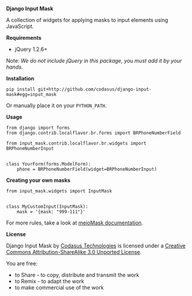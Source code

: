 **Django Input Mask**

A collection of widgets for applying masks to input elements using JavaScript.

**Requirements**

* jQuery 1.2.6+

Note: _We do not include jQuery in this package, you must add it by your hands._

**Installation**

`pip install git+http://github.com/codasus/django-input-mask#egg=input_mask`

Or manually place it on your `PYTHON_PATH`.

**Usage**

    from django import forms
    from django.contrib.localflavor.br.forms import BRPhoneNumberField

    from input_mask.contrib.localflavor.br.widgets import BRPhoneNumberInput


    class YourForm(forms.ModelForm):
        phone = BRPhoneNumberField(widget=BRPhoneNumberInput)

**Creating your own masks**

    from input_mask.widgets import InputMask

    
    class MyCustomInput(InputMask):
        mask = '{mask: "999-111"}'


For more rules, take a look at [meioMask documentation](http://www.meiocodigo.com/projects/meiomask/).

**License**

Django Input Mask by [Codasus Technologies](http://codasus.com) is licensed under a [Creative Commons Attribution-ShareAlike 3.0 Unported License](http://creativecommons.org/licenses/by-sa/3.0/).

You are free:

* to Share - to copy, distribute and transmit the work
* to Remix - to adapt the work
* to make commercial use of the work
